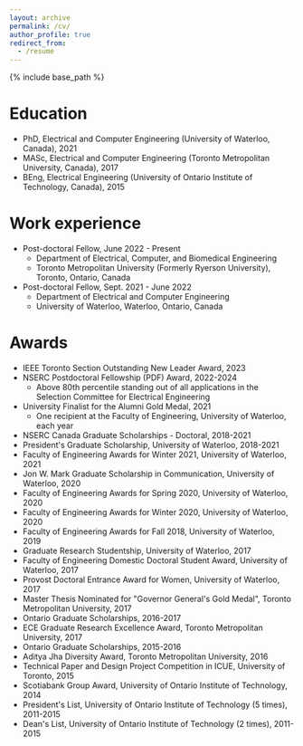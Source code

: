 ```yaml
---
layout: archive
permalink: /cv/
author_profile: true
redirect_from:
  - /resume
---
```


{% include base_path %}

Education
======
* PhD, Electrical and Computer Engineering (University of Waterloo, Canada), 2021
* MASc, Electrical and Computer Engineering (Toronto Metropolitan University, Canada), 2017
* BEng, Electrical Engineering (University of Ontario Institute of Technology, Canada), 2015

Work experience
======
* Post-doctoral Fellow, June 2022 - Present
  * Department of Electrical, Computer, and Biomedical Engineering
  * Toronto Metropolitan University (Formerly Ryerson University), Toronto, Ontario, Canada
* Post-doctoral Fellow, Sept. 2021 - June 2022
  * Department of Electrical and Computer Engineering
  * University of Waterloo, Waterloo, Ontario, Canada

  
Awards
======
* IEEE Toronto Section Outstanding New Leader Award, 2023
* NSERC Postdoctoral Fellowship (PDF) Award, 2022-2024
  * Above 80th percentile standing out of all applications in the Selection Committee
for Electrical Engineering
* University Finalist for the Alumni Gold Medal, 2021
  * One recipient at the Faculty of Engineering, University of Waterloo, each year
* NSERC Canada Graduate Scholarships - Doctoral, 2018-2021
* President's Graduate Scholarship, University of Waterloo, 2018-2021
* Faculty of Engineering Awards for Winter 2021, University of Waterloo, 2021
* Jon W. Mark Graduate Scholarship in Communication, University of Waterloo, 2020
* Faculty of Engineering Awards for Spring 2020, University of Waterloo, 2020
* Faculty of Engineering Awards for Winter 2020, University of Waterloo, 2020
* Faculty of Engineering Awards for Fall 2018, University of Waterloo, 2019
* Graduate Research Studentship, University of Waterloo, 2017
* Faculty of Engineering Domestic Doctoral Student Award, University of Waterloo, 2017
* Provost Doctoral Entrance Award for Women, University of Waterloo, 2017
* Master Thesis Nominated for "Governor General's Gold Medal", Toronto Metropolitan University, 2017
* Ontario Graduate Scholarships, 2016-2017
* ECE Graduate Research Excellence Award, Toronto Metropolitan University, 2017
* Ontario Graduate Scholarships, 2015-2016
* Aditya Jha Diversity Award, Toronto Metropolitan University, 2016
* Technical Paper and Design Project Competition in ICUE, University of Toronto, 2015 
* Scotiabank Group Award, University of Ontario Institute of Technology, 2014
* President's List, University of Ontario Institute of Technology (5 times), 2011-2015
* Dean's List, University of Ontario Institute of Technology (2 times), 2011-2015
  

